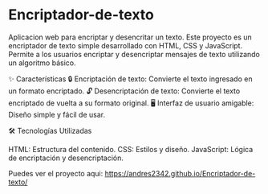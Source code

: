 # Encriptador-de-texto
Aplicacion web para encriptar y desencritar un texto.
Este proyecto es un encriptador de texto simple desarrollado con HTML, CSS y JavaScript. Permite a los usuarios encriptar y desencriptar mensajes de texto utilizando un algoritmo básico.

✨ Características
🔒 Encriptación de texto: Convierte el texto ingresado en un formato encriptado.
🔓 Desencriptación de texto: Convierte el texto encriptado de vuelta a su formato original.
🖥️ Interfaz de usuario amigable: Diseño simple y fácil de usar.


🛠️ Tecnologías Utilizadas

HTML: Estructura del contenido.
CSS: Estilos y diseño.
JavaScript: Lógica de encriptación y desencriptación.

Puedes ver el proyecto aqui:
https://andres2342.github.io/Encriptador-de-texto/
